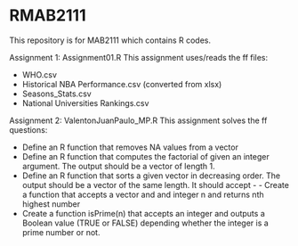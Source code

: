 # RMAB2111
This repository is for MAB2111 which contains R codes.

Assignment 1: Assignment01.R
This assignment uses/reads the ff files:
- WHO.csv
- Historical NBA Performance.csv (converted from xlsx)
- Seasons_Stats.csv
- National Universities Rankings.csv

Assignment 2: ValentonJuanPaulo_MP.R
This assignment solves the ff questions:
- Define an R function that removes NA values from a vector
- Define an R function that computes the factorial of given an integer argument. The output should be a vector of length 1.
- Define an R function that sorts a given vector in decreasing order. The output should be a vector of the same length. It should accept - - Create a function that accepts a vector and and integer n and returns nth highest number
- Create a function isPrime(n) that accepts an integer and outputs a Boolean value (TRUE or FALSE) depending whether the integer is a prime number or not.
